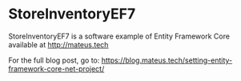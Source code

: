 # StoreInventoryEF7
StoreInventoryEF7 is a software example of Entity Framework Core available at http://mateus.tech

For the full blog post, go to: https://blog.mateus.tech/setting-entity-framework-core-net-project/
